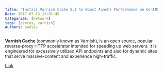 ```yaml
---
Title: "Install Varnish Cache 5.1 to Boost Apache Performance on CentOS 7"
Date: 2017-07-13 17:01:45
Categories: [network]
tags: [centos, varnish]
Authors: sedlav
---
```


**Varnish Cache** (commonly known as Varnish), is an open source, popular reverse-proxy HTTP accelerator intended for speeding up web servers. It is engineered for excessively utilized API endpoints and also for dynamic sites that serve massive-content and experience high-traffic.

[Link](https://www.tecmint.com/install-varnish-cache-on-centos-7-for-apache/)
